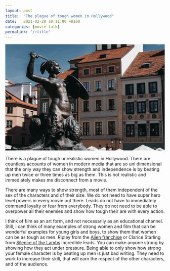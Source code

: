 ```yaml
---
layout: post
title:  "The plague of tough women in Hollywood"
date:   2021-02-28 10:11:00 +0100
categories: [movie talk]
permalink: "/:title"
---
```


![Goddess statue](assets/21_04-women-statue.jpg)

There is a plague of tough unrealistic women in Hollywood. There are countless accounts of women in modern media that are so uni dimensional that the only way they can show strength and independence is by beating up men twice or three times as big as them. This is not realistic and immediately makes me disconnect from a movie.

There are many ways to show strength, most of them independent of the sex of the characters and of their size. We do not need to have super hero level powers in every movie out there. Leads do not have to immediately command loyalty or fear from everybody. They do not need to be able to overpower all their enemies and show how tough their are with every action.

I think of film as an art form, and not necessarily as an educational channel. Still, I can think of many examples of strong women and film that can be wonderful examples for young girls and boys, to show them that women can be as tough as men. Ripley from the [Alien franchise](https://en.wikipedia.org/wiki/Alien_(franchise)) or Clarice Starling from [Silence of the Lambs](https://m.imdb.com/title/tt0102926/) incredible leads. You can make anyone strong by showing how they act under pressure. Being able to only show how strong your female character is by beating up men is just bad writing. They need to work to increase their skill, that will earn the respect of the other characters, and of the audience.
